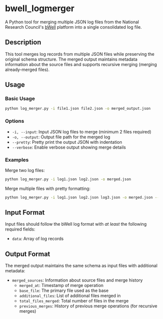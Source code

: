 # bwell_logmerger

A Python tool for merging multiple JSON log files from the National Research Council's [bWell](https://nrc.canada.ca/en/research-development/products-services/technical-advisory-services/bwell) platform into a single consolidated log file.

## Description

This tool merges log records from multiple JSON files while preserving the original schema structure. The merged output maintains metadata information about the source files and supports recursive merging (merging already-merged files).

## Usage

### Basic Usage

```bash
python log_merger.py -i file1.json file2.json -o merged_output.json
```

### Options

- `-i, --input`: Input JSON log files to merge (minimum 2 files required)
- `-o, --output`: Output file path for the merged log
- `--pretty`: Pretty print the output JSON with indentation
- `--verbose`: Enable verbose output showing merge details

### Examples

Merge two log files:
```bash
python log_merger.py -i log1.json log2.json -o merged.json
```

Merge multiple files with pretty formatting:
```bash
python log_merger.py -i log1.json log2.json log3.json -o merged.json --pretty
```

## Input Format

Input files should follow the bWell log format with *at least* the following required fields:
- `data`: Array of log records

## Output Format

The merged output maintains the same schema as input files with additional metadata:
- `merged_sources`: Information about source files and merge history
  - `merged_at`: Timestamp of merge operation
  - `base_file`: The primary file used as the base
  - `additional_files`: List of additional files merged in
  - `total_files_merged`: Total number of files in the merge
  - `previous_merges`: History of previous merge operations (for recursive merges)
